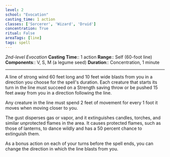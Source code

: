 ```yaml
---
level: 2
school: "Evocation"
casting_time: 1 action
classes: ['Sorcerer', 'Wizard', 'Druid']
concentration: True
ritual: False
areaTags: [line]
tags: spell
---
```


_2nd-level Evocation_
**Casting Time**:: 1 action
**Range**:: Self (60-foot line)
**Components**:: V, S, M (a legume seed)
**Duration**:: Concentration, 1 minute

---

A line of strong wind 60 feet long and 10 feet wide blasts from you in a direction you choose for the spell's duration. Each creature that starts its turn in the line must succeed on a Strength saving throw or be pushed 15 feet away from you in a direction following the line.

Any creature in the line must spend 2 feet of movement for every 1 foot it moves when moving closer to you.

The gust disperses gas or vapor, and it extinguishes candles, torches, and similar unprotected flames in the area. It causes protected flames, such as those of lanterns, to dance wildly and has a 50 percent chance to extinguish them.

As a bonus action on each of your turns before the spell ends, you can change the direction in which the line blasts from you.




